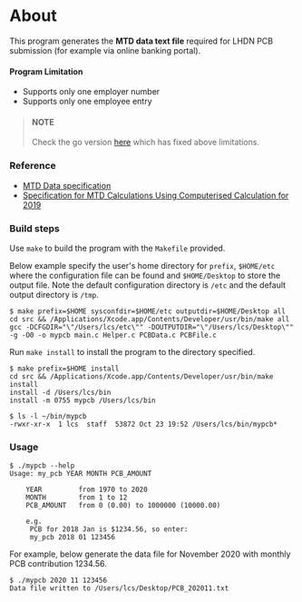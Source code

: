 # About

This program generates the __MTD data text file__ required for LHDN PCB submission (for example via online banking portal). 

#### Program Limitation

- Supports only one employer number
- Supports only one employee entry

> #### NOTE
> 
> Check the go version [here](https://github.com/choonsiong/gopcb) which has fixed above limitations.

### Reference

- [MTD Data specification](http://lampiran1.hasil.gov.my/pdf/pdfam/FormatDataCP39BI.pdf)
- [Specification for MTD Calculations Using Computerised Calculation for 2019](http://lampiran1.hasil.gov.my/pdf/pdfam/Spesifikasi_Kaedah_Pengiraan_Berkomputer_PCB_2019.pdf)


### Build steps

Use `make` to build the program with the `Makefile` provided.

Below example specify the user's home directory for `prefix`, `$HOME/etc` where the configuration file can be found and `$HOME/Desktop` to store the output file. Note the default configuration directory is `/etc` and the default output directory is `/tmp`.

```  
$ make prefix=$HOME sysconfdir=$HOME/etc outputdir=$HOME/Desktop all
cd src && /Applications/Xcode.app/Contents/Developer/usr/bin/make all
gcc -DCFGDIR="\"/Users/lcs/etc\"" -DOUTPUTDIR="\"/Users/lcs/Desktop\"" -g -O0 -o mypcb main.c Helper.c PCBData.c PCBFile.c  
```

Run `make install` to install the program to the directory specified.

```
$ make prefix=$HOME install                                         
cd src && /Applications/Xcode.app/Contents/Developer/usr/bin/make install
install -d /Users/lcs/bin
install -m 0755 mypcb /Users/lcs/bin
 
$ ls -l ~/bin/mypcb
-rwxr-xr-x  1 lcs  staff  53872 Oct 23 19:52 /Users/lcs/bin/mypcb* 
```

### Usage

```
$ ./mypcb --help
Usage: my_pcb YEAR MONTH PCB_AMOUNT

	YEAR         from 1970 to 2020
	MONTH        from 1 to 12
	PCB_AMOUNT   from 0 (0.00) to 1000000 (10000.00)

	e.g.
	 PCB for 2018 Jan is $1234.56, so enter:
	 my_pcb 2018 01 123456
```

For example, below generate the data file for November 2020 with monthly PCB contribution 1234.56.

```
$ ./mypcb 2020 11 123456
Data file written to /Users/lcs/Desktop/PCB_202011.txt
```
